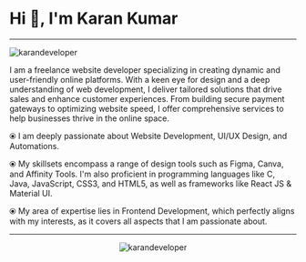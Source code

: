 <h1 align="left">Hi 👋, I'm Karan Kumar</h1>
<hr></hr>

<p align="left"> <img src="https://github.com/thekarandeveloper/thekarandeveloper/blob/8f64f6b21cf3a310f042a2c19621753981c804b9/02-assets/Github-banner.png" alt="karandeveloper" /> </p>

<p align="left">I am a freelance website developer specializing in creating dynamic and user-friendly online platforms. With a keen eye for design and a deep understanding of web development, I deliver tailored solutions that drive sales and enhance customer experiences. From building secure payment gateways to optimizing website speed, I offer comprehensive services to help businesses thrive in the online space.</p>


⦿ I am deeply passionate about Website Development, UI/UX Design, and Automations.

⦿ My skillsets encompass a range of design tools such as Figma, Canva, and Affinity Tools. I'm also proficient in programming languages like C, Java, JavaScript, CSS3, and HTML5, as well as frameworks like React JS & Material UI.

⦿ My area of expertise lies in Frontend Development, which perfectly aligns with my interests, as it covers all aspects that I am passionate about.
<hr></hr>

<p align="center"> <img src="https://raw.githubusercontent.com/thekarandeveloper/thekarandeveloper/997585e6bc827c89314477e7b893ecc13b401b7d/02-assets/Explore-button.png" alt="karandeveloper" /> </p>
